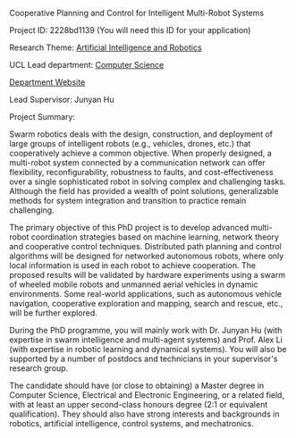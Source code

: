 Cooperative Planning and Control for Intelligent Multi-Robot Systems

Project ID: 2228bd1139
(You will need this ID for your application)

Research Theme: [Artificial Intelligence and Robotics](../themes/artificial-intelligence-and-robotics.md)

UCL Lead department: [Computer Science](../departments/computer-science.md)

[Department Website](https://www.ucl.ac.uk/computer-science)

Lead Supervisor: Junyan Hu

Project Summary:

Swarm robotics deals with the design, construction, and deployment of large groups of intelligent robots (e.g., vehicles, drones, etc.) that cooperatively achieve a common objective. When properly designed, a multi-robot system connected by a communication network can offer flexibility, reconfigurability, robustness to faults, and cost-effectiveness over a single sophisticated robot in solving complex and challenging tasks. Although the field has provided a wealth of point solutions, generalizable methods for system integration and transition to practice remain challenging.
 
 The primary objective of this PhD project is to develop advanced multi-robot coordination strategies based on machine learning, network theory and cooperative control techniques. Distributed path planning and control algorithms will be designed for networked autonomous robots, where only local information is used in each robot to achieve cooperation. The proposed results will be validated by hardware experiments using a swarm of wheeled mobile robots and unmanned aerial vehicles in dynamic environments. Some real-world applications, such as autonomous vehicle navigation, cooperative exploration and mapping, search and rescue, etc., will be further explored.
 
 During the PhD programme, you will mainly work with Dr. Junyan Hu (with expertise in swarm intelligence and multi-agent systems) and Prof. Alex Li (with expertise in robotic learning and dynamical systems). You will also be supported by a number of postdocs and technicians in your supervisor's research group. 
 
 The candidate should have (or close to obtaining) a Master degree in Computer Science, Electrical and Electronic Engineering, or a related field, with at least an upper second-class honours degree (2:1 or equivalent qualification). They should also have strong interests and backgrounds in robotics, artificial intelligence, control systems, and mechatronics.